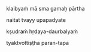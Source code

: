 klaibyaṁ mā sma gamaḥ pārtha

naitat tvayy upapadyate

kṣudraṁ hṛdaya-daurbalyaṁ

tyaktvottiṣṭha paran-tapa